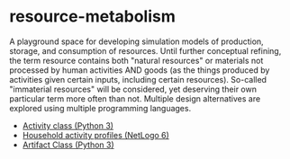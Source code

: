 # resource-metabolism

A playground space for developing simulation models of production, storage, and consumption of resources. Until further conceptual refining, the term resource contains both "natural resources" or materials not processed by human activities AND goods (as the things produced by activities given certain inputs, including certain resources). So-called "immaterial resources" will be considered, yet deserving their own particular term more often than not. Multiple design alternatives are explored using multiple programming languages.

- [Activity class (Python 3)](0_ActivityClass_python/guide.md)
- [Household activity profiles (NetLogo 6)](1_householdActivityProfiles_netlogo/guide.md)
- [Artifact Class (Python 3)](2_ArtifactClass_python/guide.md)

